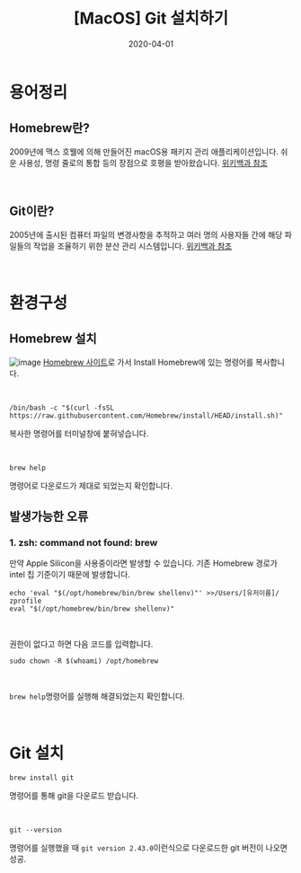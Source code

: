 ﻿---
title:  "[MacOS] Git 설치하기"
excerpt: "macOS에 brew를 이용해 git을 설치해 보자"

categories:
  - Git
tags:
  - [Git, MacOS]

date: 2020-04-01
last_modified_at: 2020-04-01
---

# 용어정리

## Homebrew란?
2009년에 맥스 호웰에 의해 만들어진 macOS용 패키지 관리 애플리케이션입니다.
쉬운 사용성, 명령 줄로의 통합 등의 장점으로 호평을 받아왔습니다.
[위키백과 참조](https://ko.wikipedia.org/wiki/%ED%99%88%EB%B8%8C%EB%A3%A8_(%ED%8C%A8%ED%82%A4%EC%A7%80_%EA%B4%80%EB%A6%AC_%EC%86%8C%ED%94%84%ED%8A%B8%EC%9B%A8%EC%96%B4))

<br>

## Git이란?
2005년에 출시된 컴퓨터 파일의 변경사항을 추적하고 여러 명의 사용자들 간에 해당 파일들의 작업을 조율하기 위한 분산 관리 시스템입니다.
[위키백과 참조](https://ko.wikipedia.org/wiki/%EA%B9%83_(%EC%86%8C%ED%94%84%ED%8A%B8%EC%9B%A8%EC%96%B4))

<br>

# 환경구성

## Homebrew 설치
![image](https://github.com/penguin147/baekjoon-online-judge/assets/50098025/ed4776d7-da18-4a69-8a35-5c12ec759571)
[Homebrew 사이트](https://brew.sh/ko/)로 가서 Install Homebrew에 있는 명령어를 복사합니다.

<br>

```shell
/bin/bash -c "$(curl -fsSL https://raw.githubusercontent.com/Homebrew/install/HEAD/install.sh)"
```
복사한 명령어를 터미널창에 붙혀넣습니다.

<br>

```shell
brew help
```
명령어로 다운로드가 제대로 되었는지 확인합니다.

## 발생가능한 오류

### 1. zsh: command not found: brew

만약 Apple Silicon을 사용중이라면 발생할 수 있습니다.
기존 Homebrew 경로가 intel 칩 기준이기 때문에 발생합니다.
```shell
echo 'eval "$(/opt/homebrew/bin/brew shellenv)"' >>/Users/[유저이름]/ zprofile
eval "$(/opt/homebrew/bin/brew shellenv)"
```
<br>

권한이 없다고 하면 다음 코드를 입력합니다.
```shell
sudo chown -R $(whoami) /opt/homebrew
```

<br>

`brew help`명령어를 실행해 해결되었는지 확인합니다.

<br>

# Git 설치
```shell
brew install git
```
명령어를 통해 git을 다운로드 받습니다.

<br>

```shell
git --version
```
명령어를 실행했을 때 ```git version 2.43.0```이런식으로 다운로드한 git 버전이 나오면 성공.




